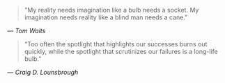 > "My reality needs imagination like a bulb needs a socket. My imagination needs reality like a blind man needs a cane."

― _Tom Waits_


> “Too often the spotlight that highlights our successes burns out quickly, while the spotlight that scrutinizes our failures is a long-life bulb.”

― _Craig D. Lounsbrough_
